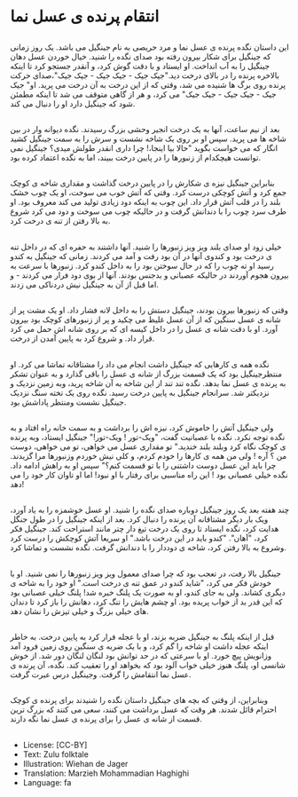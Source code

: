 # انتقام پرنده ی عسل نما

##
این داستان نگده پرنده ی عسل نما و مرد حریصی به نام جینگیل می باشد. یک روز زمانی که جینگیل برای شکار بیرون رفته بود صدای نگده را شنید. خیال خوردن عسل دهان جینگیل را به آب انداخت. او ایستاد و با دقت گوش کرد، و آنقدر جستجو کرد تا اینکه بالاخره پرنده را در بالای درخت دید."جیک جیک - جیک جیک - جیک جیک"،صدای حرکت پرنده روی برگ ها شنیده می شد، وقتی که از این درخت به آن درخت می پرید. او" جیک جیک - جیک جیک - جیک جیک" می کرد، و هر از گاهی متوقف می شد تا اینکه مطمئن شود که جینگیل دارد او را دنبال می کند.

##
بعد از نیم ساعت، آنها به یک درخت انجیر وحشی بزرگ رسیدند. نگده دیوانه وار در بین شاخه ها می پرید. سپس او بر روی یک شاخه نشست و سرش را به سمت جینگیل کشید انگار که می خواست بگوید "حالا بیا اینجا،! چرا داری انقدر طولش میدی؟ جینگیل نمی توانست هیچکدام از زنبورها را در پایین درخت ببیند، اما به نگده اعتماد کرده بود.

##
بنابراین جینگیل نیزه ی شکارش را در پایین درخت گذاشت و مقداری شاخه ی کوچک جمع کرد و آتش کوچکی درست کرد. وقتی که آتش خوب می سوخت، او یک چوب خشک بلند را در قلب آتش قرار داد. این چوب به اینکه دود زیادی تولید می کند معروف بود. او طرف سرد چوب را با دندانش گرفت و در حالیکه چوب می سوخت و دود می کرد شروع به بالا رفتن از تنه ی درخت کرد.

##
خیلی زود او صدای بلند ویز ویز زنبورها را شنید. آنها داشتند به حفره ای که در داخل تنه ی درخت بود و کندوی آنها در آن بود رفت و آمد می کردند. زمانی که جینگیل به کندو رسید او ته چوب را که در حال سوختن بود را به داخل کندو کرد. زنبورها با سرعت به بیرون هجوم آوردند در حالیکه عصبانی و بدجنس بودند. آنها از بوی دود فرار می کردند - و اما قبل از آن به جینگیل نیش دردناکی می زدند.

##
وقتی که زنبورها بیرون بودند، جینگیل دستش را به داخل لانه فشار داد. او یک مشت پر از شانه ی عسل سنگین که از آن عسل غلیظ می چکید و پر از زنبورهای کوچک بود بیرون آورد. او با دقت شانه ی عسل را در داخل کیسه ای که بر روی شانه اش حمل می کرد قرار داد. و شروع کرد به پایین آمدن از درخت.

##
نگده همه ی کارهایی که جینگیل داشت انجام می داد را مشتاقانه تماشا می کرد. او منتظرجینگیل بود که یک قسمت بزرگ از شانه ی عسل را باقی گذارد و به عنوان تشکر به پرنده ی عسل نما بدهد. نگده تند تند از این شاخه به آن شاخه پرید، وبه زمین نزدیک و نزدیکتر شد. سرانجام جینگیل به پایین درخت رسید. نگده روی یک تخته سنگ نزدیک جینگیل نشست ومنتظر پاداشش بود.

##
ولی جینگیل آتش را خاموش کرد، نیزه اش را برداشت و به سمت خانه راه افتاد و به نگده توجه نکرد. نگده با عصبانیت گفت، "ویک-تور ! ویک-تور!" جینگیل ایستاد، وبه پرنده ی کوچک نگاه کرد وبلند بلند خندید." تو مقداری عسل می خواهی، تو می خواهی، دوست من ؟ آره ! ولی من همه ی کارها را خودم کردم، و کلی نیش خوردم وزنبورها مرا گزیدند. چرا باید این عسل دوست داشتنی را با تو قسمت کنم؟" سپس او به راهش ادامه داد. نگده خیلی عصبانی بود ! این راه مناسبی برای رفتار با او نبود! اما او تاوان کار خود را می دهد!

##
چند هفته بعد یک روز جینگیل دوباره صدای نگده را شنید. او عسل خوشمزه را به یاد آورد، ویک بار دیگر مشتاقانه آن پرنده را دنبال کرد. بعد از اینکه جینگیل را در طول جنگل هدایت کرد، نگده ایستاد تا روی یک درخت تیغ دار چتر مانند استراحت کند. جینگیل فکر کرد، "آهان". "کندو باید در این درخت باشد." او سریعا آتش کوچکش را درست کرد وشروع به بالا رفتن کرد، شاخه ی دوددار را با دندانش گرفت. نگده نشست و تماشا کرد.

##
جینگیل بالا رفت، در تعجب بود که چرا صدای معمول ویز ویز زنبورها را نمی شنید. او با خودش فکر می کرد، "شاید کندو در عمق تنه ی درخت است." او خود را به شاخه ی دیگری کشاند. ولی به جای کندو، او به صورت یک پلنگ خیره شد! پلنگ خیلی عصبانی بود که این قدر بد از خواب پریده بود. او چشم هایش را تنگ کرد، دهانش را باز کرد تا دندان های خیلی بزرگ و خیلی تیزش را نشان دهد.

##
قبل از اینکه پلنگ به جینگیل ضربه بزند، او با عجله فرار کرد به پایین درخت. به خاطر اینکه عجله داشت او شاخه را گم کرد، و با یک ضربه ی سنگین روی زمین فرود آمد وزانویش پیچ خورد. او با سرعتی که در حد توانش بود لنگان لنگان دور شد. از خوش شانسی او، پلنگ هنوز خیلی خواب آلود بود که بخواهد او را تعقیب کند. نگده، آن پرنده ی عسل نما انتقامش را گرفت. وجینگیل درس عبرت گرفت.

##
وبنابراین، از وقتی که بچه های جینگیل داستان نگده را شنیدند برای پرنده ی کوچک احترام قائل شدند. هر وقت که عسل برداشت می کنند، سعی می کنند که بزرگ ترین قسمت از شانه ی عسل را برای پرنده ی عسل نما نگه دارند.

##
* License: [CC-BY]
* Text: Zulu folktale
* Illustration: Wiehan de Jager
* Translation: Marzieh Mohammadian Haghighi
* Language: fa
